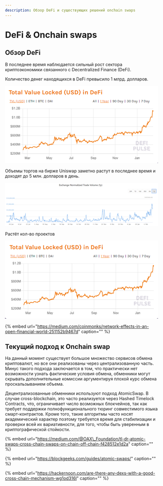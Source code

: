 ```yaml
---
description: Обзор DeFi и существующих решений onchain swaps
---
```


# DeFi & Onchain swaps

## Обзор DeFi

В последнее время наблюдается сильный рост сектора криптоэкономики связанного с Decentralized Finance \(DeFi\).

Количество денег находящихся в DeFi превысило 1 млрд. долларов.

![&#x41A;&#x43E;&#x43B;&#x438;&#x447;&#x435;&#x441;&#x442;&#x432;&#x43E; &#x434;&#x435;&#x43D;&#x435;&#x433; &#x43D;&#x430;&#x445;&#x43E;&#x434;&#x44F;&#x449;&#x438;&#x445;&#x441;&#x44F; &#x432; DeFi](.gitbook/assets/image%20%281%29.png)

Объемы торгов на бирже Uniswap заметно растут в последнее время и доходят до 5 млн. долларов в день.

![&#x41E;&#x431;&#x44A;&#x451;&#x43C;&#x44B; &#x442;&#x43E;&#x440;&#x433;&#x43E;&#x432; &#x43D;&#x430; uniswap &#x431;&#x438;&#x440;&#x436;&#x435;](.gitbook/assets/image%20%2812%29.png)

Растёт кол-во проектов

![The financial system builds itself on top of what is available.](.gitbook/assets/image%20%282%29.png)

{% embed url="https://medium.com/coinmonks/network-effects-in-an-open-financial-world-251152b9467d" caption="" %}

## Текущий подход к Onchain swap

На данный момент существует большое множество сервисов обмена криптовалют, но все они реализованы через централизованную часть. Минус такого подхода заключается в том, что практически нет возможности узнать фактические условия обмена, обменники могут скрывать дополнительные комиссии аргументируя плохой курс обмена проскальзыванием объема.

Децентрализованные обменники используют подход AtomicSwap. В случае cross-blockchain, это часто реализуется через Hashed Timelock Contracts, что, ограничивает число возможных блокчейнов, так как требует поддержки полнофункционального тюринг совместимого языка смарт-контрактов. Кроме того, такие алгоритмы часто носят академический характер поэтому требуется время для стабилизации и проверки всей их вариативности, для того, чтобы быть уверенным в криптографической стойкости.

{% embed url="https://medium.com/@OAX\_Foundation/tl-dr-atomic-swaps-cross-chain-swaps-on-chain-off-chain-f428512e1d2a" caption="" %}

{% embed url="https://blockgeeks.com/guides/atomic-swaps/" caption="" %}

{% embed url="https://hackernoon.com/are-there-any-dexs-with-a-good-cross-chain-mechanism-wg1od316l" caption="" %}

